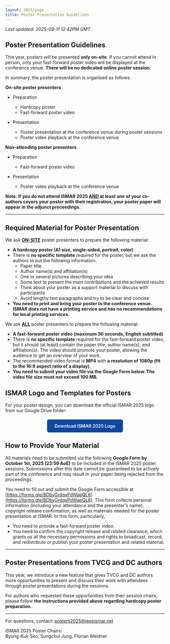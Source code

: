 ```yaml
---
layout: 2025/page
title: Poster Presentation Guidelines
---
```

*Last updated: 2025-09-11 12:42PM GMT*

## Poster Presentation Guidelines


This year, posters will be presented **only on-site**. If you cannot
attend in person, only your fast-forward poster video will be displayed
at the conference venue. **There will be no dedicated online poster
session.**

In summary, the poster presentation is organised as follows:

**On-site poster presenters**

-   Preparation
    -   Hardcopy poster
    -   Fast-forward poster video

-   Presentation
    -   Poster presentation at the conference venue during poster sessions
    -   Poster video playback at the conference venue

**Non-attending poster presenters**

-   Preparation
    -   Fast-forward poster video

-   Presentation
    -   Poster video playback at the conference venue

**Note: If you do not attend ISMAR 2025 <u>AND</u> at least one
of your co-authors covers your poster with their registration, your
poster paper will appear in the adjunct proceedings.**

---

## Required Material for Poster Presentation

We ask **<u>ON-SITE</u>** poster presenters to prepare the
following material:

-   **A hardcopy poster (A1 size, single-sided, portrait, color)**
-   There is **no specific template** required for the poster, but we ask the authors to put the following information:
    -   Paper title
    -   Author name(s) and affiliation(s)
    -   One or several pictures describing your idea
    -   Some text to present the main contributions and the achieved results
    -   Think about your poster as a support material to discuss with participants
    -   Avoid lengthy text paragraphs and try to be clear and concise
-   **You need to print and bring your poster to the conference venue. ISMAR does not have a printing service and has no recommendations for local printing services.**

We ask **<u>ALL</u>** poster presenters to prepare the following
material:

-   **A fast-forward poster video (maximum 30 seconds, English subtitled)**
-   There is **no specific template** required for the fast-forward poster video, but it should (at least) contain the paper title, author name(s), and affiliation(s). The video should promote your poster, allowing the audience to get an overview of your work.
-   The recommended video format is **MP4** with **a resolution of 1080p** **(fit to the 16:9 aspect ratio of a display)**.
-   **You need to submit your video file via the Google Form below. The video file size must not exceed 100 MB.**

## ISMAR Logo and Templates for Posters

For your poster design, you can download the official ISMAR 2025 logo from our Google Drive folder:

<div style="text-align: center; margin: 20px 0;">
  <a href="https://drive.google.com/drive/folders/1NZUzbVm3OokTEELcTrNLRxjzwYHhPZIE" target="_blank" style="display: inline-block; padding: 12px 24px; background-color: #0d47a1; color: white; text-decoration: none; border-radius: 6px; font-weight: 600;">Download ISMAR 2025 Logo</a>
</div>

## How to Provide Your Material

All materials need to be submitted via the following **Google Form by
October 1st, 2025 (23:59 AoE)** to be included in the ISMAR 2025 poster
sessions. Submissions after this date cannot be guaranteed to be
actively part of the conference and may result in your paper being
rejected from the proceedings.

You need to fill out and submit the Google Form accessible at
[https://forms.gle/BDbyGrdqxPdWapQL6](https://forms.gle/BDbyGrdqxPdWapQL6).
This form collects personal information (including your attendance and
the presenter's name), copyright release confirmation, as well as
materials needed for the poster presentation at ISMAR. In this form,
particularly,

-   You need to provide a fast-forward poster video.
-   You need to confirm the copyright release and related clearance, which grants us all the necessary permissions and rights to broadcast, record, and redistribute or publish your poster presentation and related material.

---

## Poster Presentations from TVCG and DC authors

This year, we introduce a new feature that gives TVCG and DC authors
more opportunities to present and discuss their work with attendees
through poster presentations during the sessions.

For authors who requested these opportunities from their session chairs,
please follow **the instructions provided above regarding hardcopy
poster preparation**.


---

For questions, contact: posters2025@ieeeismar.net

ISMAR 2025 Poster Chairs:\
Byung-Kuk Seo, Sungchul Jung, Florian Weidner

